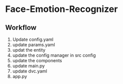 # Face-Emotion-Recognizer

## Workflow

1. Update config.yaml
2. update params.yaml
3. updat the entity
4. update the config manager in src config
5. update the components
6. update main.py
7. update dvc.yaml
8. app.py